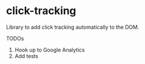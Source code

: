 click-tracking
==============

Library to add click tracking automatically to the DOM.


TODOs

1. Hook up to Google Analytics
2. Add tests
